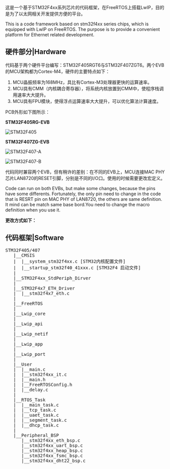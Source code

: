 这是一个基于STM32F4xx系列芯片的代码框架，在FreeRTOS上搭载LwIP，目的是为了以太网相关开发提供方便的平台。

This is a code framework based on stm32f4xx series chips, which is equipped with LwIP on FreeRTOS. The purpose is to provide a convenient platform for Ethernet related development.

## 硬件部分|Hardware

代码基于两个硬件平台编写：STM32F405RGT6与STM32F407ZGT6。两个EVB的MCU架构都为Cortex-M4，硬件的主要特点如下：

1. MCU晶振频率为168MHz，具比有Cortex-M3处理器更快的运算速率。
2. MCU具有CMM（内核耦合寄存器），将系统内核放置到CMM中，使程序栈调用速率大大提升。
3. MCU具有FPU模块，使得浮点运算速率大大提升，可以优化算法计算速度。

PCB外形如下图所示：

**STM32F405RG-EVB**

![STM32F405](https://github.com/laneston/Pictures/blob/master/PCB-STM32F4xx/STM32F405EVB.jpg)

**STM32F407ZG-EVB**

![STM32F407-A](https://github.com/laneston/Pictures/blob/master/PCB-STM32F4xx/STM32F407EVB.jpg)

![STM32F407-B](https://github.com/laneston/Pictures/blob/master/PCB-STM32F4xx/STM32F407EVB-B.jpg)

代码同时兼容两个EVB，但有稍许的差别：在不同的EVB上，MCU连接MAC PHY芯片LAN8720的RESET引脚，分别是不同的I/O口。使用的时候需要更改宏定义。

Code can run on both EVBs, but make some changes, because the pins have some differents. Fortunately, the only pin need to change in the code that is RESRT pin on MAC PHY of LAN8720, the others are same definition. It mind can be match same base bord.You need to change the macro definition when you use it.

**更改方式如下：**


## 代码框架|Software
<PRE>
STM32F405/407
   |__CMSIS
   |  |__system_stm32f4xx.c [STM32内核配置文件]
   |  |__startup_stm32f40_41xxx.c [STM32F4 启动文件]
   |
   |__STM32F4xx_StdPeriph_Dirver
   |
   |__STM32F4x7_ETH_Driver
   |  |__stm32f4x7_eth.c
   |
   |__FreeRTOS
   |
   |__Lwip_core
   |
   |__Lwip_api
   |
   |__Lwip_netif
   |
   |__Lwip_app
   |
   |__Lwip_port
   |
   |__User
   |  |__main.c
   |  |__stm32f4xx_it.c
   |  |__main.h
   |  |__FreeRTOSConfig.h
   |  |__delay.c
   |
   |__RTOS_Task
   |  |__main_task.c
   |  |__tcp_task.c
   |  |__uaet_task.c
   |  |__segment_task.c
   |  |__dhcp_task.c
   |
   |__Peripheral_BSP
      |__stm32f4xx_eth_bsp.c
      |__stm32f4xx_uart_bsp.c
      |__stm32f4xx_heap_bsp.c
      |__stm32f4xx_fsmc_bsp.c
      |__stm32f4xx_dht22_bsp.c

</PRE>
